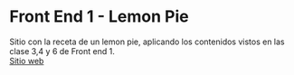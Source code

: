 # Front End 1 - Lemon Pie
Sitio con la receta de un lemon pie, aplicando los contenidos vistos en las clase 3,4 y 6 de Front end 1. <br/>
[Sitio web](https://davidbernhardt.github.io/FrontEnd1-LemonPie/)
